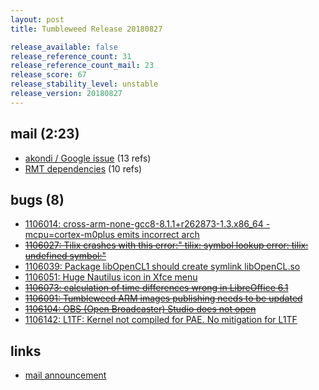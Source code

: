 ```yaml
---
layout: post
title: Tumbleweed Release 20180827

release_available: false
release_reference_count: 31
release_reference_count_mail: 23
release_score: 67
release_stability_level: unstable
release_version: 20180827
---
```


## mail (2:23)

- [akondi / Google issue](https://lists.opensuse.org/opensuse-factory/2018-08/msg00300.html) (13 refs)
- [RMT dependencies](https://lists.opensuse.org/opensuse-factory/2018-08/msg00303.html) (10 refs)

## bugs (8)

<!--more-->

- [1106014: cross-arm-none-gcc8-8.1.1+r262873-1.3.x86_64 -mcpu=cortex-m0plus emits incorrect arch](https://bugzilla.opensuse.org/show_bug.cgi?id=1106014)
- ~~[1106027: Tilix crashes with this error:" tilix: symbol lookup error: tilix: undefined symbol:"](https://bugzilla.opensuse.org/show_bug.cgi?id=1106027)~~
- [1106039: Package libOpenCL1 should create symlink libOpenCL.so](https://bugzilla.opensuse.org/show_bug.cgi?id=1106039)
- [1106051: Huge Nautilus icon in Xfce menu](https://bugzilla.opensuse.org/show_bug.cgi?id=1106051)
- ~~[1106073: calculation of time differences  wrong in LibreOffice 6.1](https://bugzilla.opensuse.org/show_bug.cgi?id=1106073)~~
- ~~[1106091: Tumbleweed ARM images publishing needs to be updated](https://bugzilla.opensuse.org/show_bug.cgi?id=1106091)~~
- ~~[1106104: OBS (Open Broadcaster) Studio does not open](https://bugzilla.opensuse.org/show_bug.cgi?id=1106104)~~
- [1106142: L1TF: Kernel not compiled for PAE. No mitigation for L1TF](https://bugzilla.opensuse.org/show_bug.cgi?id=1106142)



## links

- [mail announcement](https://lists.opensuse.org/opensuse-factory/2018-08/msg00295.html)
